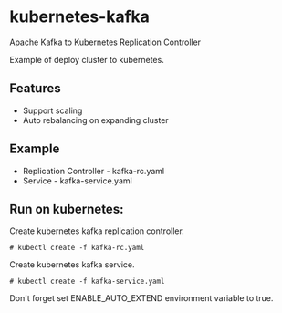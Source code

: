 # kubernetes-kafka
Apache Kafka to Kubernetes Replication Controller

Example of deploy cluster to kubernetes.

## Features
* Support scaling
* Auto rebalancing on expanding cluster

## Example

* Replication Controller - kafka-rc.yaml
* Service - kafka-service.yaml

## Run on kubernetes:

Create kubernetes kafka replication controller.

```
# kubectl create -f kafka-rc.yaml
```

Create kubernetes kafka service.

```
# kubectl create -f kafka-service.yaml
```

Don't forget set ENABLE_AUTO_EXTEND environment variable to true.
